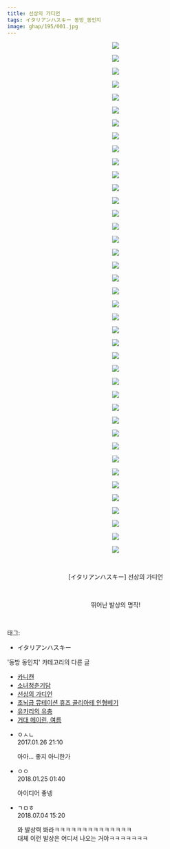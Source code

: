 ```yaml
---
title: 선상의 가디언
tags: イタリアンハスキー 동방_동인지
image: ghap/195/001.jpg
---
```

<div class="article">
<p style="text-align: center; clear: none; float: none;"><img src="{{ site.nasurl }}/ghap/195/001.jpg"/></p>
<p style="text-align: center; clear: none; float: none;"><img src="{{ site.nasurl }}/ghap/195/002.jpg"/></p>
<p style="text-align: center; clear: none; float: none;"><img src="{{ site.nasurl }}/ghap/195/003.jpg"/></p>
<p style="text-align: center; clear: none; float: none;"><img src="{{ site.nasurl }}/ghap/195/004.jpg"/></p>
<p style="text-align: center; clear: none; float: none;"><img src="{{ site.nasurl }}/ghap/195/005.jpg"/></p>
<p style="text-align: center; clear: none; float: none;"><img src="{{ site.nasurl }}/ghap/195/006.jpg"/></p>
<p style="text-align: center; clear: none; float: none;"><img src="{{ site.nasurl }}/ghap/195/007.jpg"/></p>
<p style="text-align: center; clear: none; float: none;"><img src="{{ site.nasurl }}/ghap/195/008.jpg"/></p>
<p style="text-align: center; clear: none; float: none;"><img src="{{ site.nasurl }}/ghap/195/009.jpg"/></p>
<p style="text-align: center; clear: none; float: none;"><img src="{{ site.nasurl }}/ghap/195/010.jpg"/></p>
<p style="text-align: center; clear: none; float: none;"><img src="{{ site.nasurl }}/ghap/195/011.jpg"/></p>
<p style="text-align: center; clear: none; float: none;"><img src="{{ site.nasurl }}/ghap/195/012.jpg"/></p>
<p style="text-align: center; clear: none; float: none;"><img src="{{ site.nasurl }}/ghap/195/013.jpg"/></p>
<p style="text-align: center; clear: none; float: none;"><img src="{{ site.nasurl }}/ghap/195/014.jpg"/></p>
<p style="text-align: center; clear: none; float: none;"><img src="{{ site.nasurl }}/ghap/195/015.jpg"/></p>
<p style="text-align: center; clear: none; float: none;"><img src="{{ site.nasurl }}/ghap/195/016.jpg"/></p>
<p style="text-align: center; clear: none; float: none;"><img src="{{ site.nasurl }}/ghap/195/017.jpg"/></p>
<p style="text-align: center; clear: none; float: none;"><img src="{{ site.nasurl }}/ghap/195/018.jpg"/></p>
<p style="text-align: center; clear: none; float: none;"><img src="{{ site.nasurl }}/ghap/195/019.jpg"/></p>
<p style="text-align: center; clear: none; float: none;"><img src="{{ site.nasurl }}/ghap/195/020.jpg"/></p>
<p style="text-align: center; clear: none; float: none;"><img src="{{ site.nasurl }}/ghap/195/021.jpg"/></p>
<p style="text-align: center; clear: none; float: none;"><img src="{{ site.nasurl }}/ghap/195/022.jpg"/></p>
<p style="text-align: center; clear: none; float: none;"><img src="{{ site.nasurl }}/ghap/195/023.jpg"/></p>
<p style="text-align: center; clear: none; float: none;"><img src="{{ site.nasurl }}/ghap/195/024.jpg"/></p>
<p style="text-align: center; clear: none; float: none;"><img src="{{ site.nasurl }}/ghap/195/025.jpg"/></p>
<p style="text-align: center; clear: none; float: none;"><img src="{{ site.nasurl }}/ghap/195/026.jpg"/></p>
<p style="text-align: center; clear: none; float: none;"><img src="{{ site.nasurl }}/ghap/195/027.jpg"/></p>
<p style="text-align: center; clear: none; float: none;"><img src="{{ site.nasurl }}/ghap/195/028.jpg"/></p>
<p style="text-align: center; clear: none; float: none;"><img src="{{ site.nasurl }}/ghap/195/029.jpg"/></p>
<p style="text-align: center; clear: none; float: none;"><img src="{{ site.nasurl }}/ghap/195/030.jpg"/></p>
<p style="text-align: center; clear: none; float: none;"><img src="{{ site.nasurl }}/ghap/195/031.jpg"/></p>
<p style="text-align: center; clear: none; float: none;"><img src="{{ site.nasurl }}/ghap/195/032.jpg"/></p>
<p style="text-align: center; clear: none; float: none;"><img src="{{ site.nasurl }}/ghap/195/033.jpg"/></p>
<p style="text-align: center; clear: none; float: none;"><img src="{{ site.nasurl }}/ghap/195/034.jpg"/></p>
<p style="text-align: center; clear: none; float: none;"><img src="{{ site.nasurl }}/ghap/195/035.jpg"/></p>
<p style="text-align: center; clear: none; float: none;"><img src="{{ site.nasurl }}/ghap/195/036.jpg"/></p>
<p style="text-align: center; clear: none; float: none;"><img src="{{ site.nasurl }}/ghap/195/037.jpg"/></p>
<p style="text-align: center; clear: none; float: none;"><img src="{{ site.nasurl }}/ghap/195/038.jpg"/></p>
<p style="text-align: center; clear: none; float: none;"><img src="{{ site.nasurl }}/ghap/195/039.jpg"/></p>
<p style="text-align: center; clear: none; float: none;"><img src="{{ site.nasurl }}/ghap/195/040.jpg"/></p>
<p style="text-align: center; clear: none; float: none;"><br/></p>
<p style="text-align: center; clear: none; float: none;">[イタリアンハスキー] 선상의 가디언</p>
<p style="text-align: center; clear: none; float: none;"><br/></p>
<p style="text-align: center; clear: none; float: none;">뛰어난 발상의 명작!</p>
<p><br/></p>
</div><div class="tagTrail">
<p>태그: </p>
<ul>
<li>イタリアンハスキー</li>
</ul>
</div><div class="another">
<p>'동방 동인지' 카테고리의 다른 글</p>
<ul>
<li><a href="/2016-06-18-ghap_198">카니캔</a></li>
<li><a href="/2016-06-18-ghap_197">소녀청춘기담</a></li>
<li><a href="/2016-06-18-ghap_195">선상의 가디언</a></li>
<li><a href="/2016-06-18-ghap_194">초뇌급 뮤테이션 휴즈 골리아테 인형베기</a></li>
<li><a href="/2016-06-18-ghap_193">유카리의 유충</a></li>
<li><a href="/2016-06-18-ghap_192">거대 메이린, 여름</a></li>
</ul>
</div><div class="cb_module cb_fluid">
<div class="cb_wrt cb_profile">
<div class="comment">
<ul>
<li class="cb_thumb_off" id="comment14901056">
<div class="cb_comment_area">
<div class="cb_info_area">
<div class="cb_section">
<span class="cb_nick_name">ㅇㅅㄴ</span>
</div>
<div class="cb_section">
<span class="cb_date">2017.01.26 21:10 </span>
</div>
</div>
<div class="cb_dsc_comment">
<p class="cb_dsc">
											아아... 좋지 아니한가
										</p>
</div>
</div></li>
<li class="cb_thumb_off" id="comment15182306">
<div class="cb_comment_area">
<div class="cb_info_area">
<div class="cb_section">
<span class="cb_nick_name">ㅇㅇ</span>
</div>
<div class="cb_section">
<span class="cb_date">2018.01.25 01:40 </span>
</div>
</div>
<div class="cb_dsc_comment">
<p class="cb_dsc">
											아이디어 좋넹
										</p>
</div>
</div></li>
<li class="cb_thumb_off" id="comment15280568">
<div class="cb_comment_area">
<div class="cb_info_area">
<div class="cb_section">
<span class="cb_nick_name">ㄱㅁㅎ</span>
</div>
<div class="cb_section">
<span class="cb_date">2018.07.04 15:20 </span>
</div>
</div>
<div class="cb_dsc_comment">
<p class="cb_dsc">
											와 발상력 봐라ㅋㅋㅋㅋㅋㅋㅋㅋㅋㅋㅋㅋㅋㅋ<br/>
대체 이런 발상은 어디서 나오는 거야ㅋㅋㅋㅋㅋㅋㅋ
										</p>
</div>
</div></li>
</ul>
</div>
</div><!-- commentList close -->
</div>
